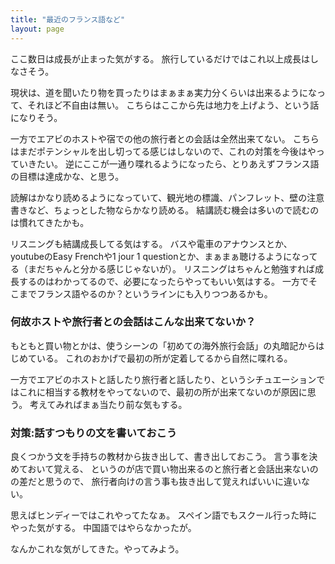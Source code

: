 ```yaml
---
title: "最近のフランス語など"
layout: page	
---
```


ここ数日は成長が止まった気がする。
旅行しているだけではこれ以上成長はしなさそう。

現状は、道を聞いたり物を買ったりはまぁまぁ実力分くらいは出来るようになって、それほど不自由は無い。
こちらはここから先は地力を上げよう、という話になりそう。

一方でエアビのホストや宿での他の旅行者との会話は全然出来てない。
こちらはまだポテンシャルを出し切ってる感じはしないので、これの対策を今後はやっていきたい。
逆にここが一通り喋れるようになったら、とりあえずフランス語の目標は達成かな、と思う。

読解はかなり読めるようになっていて、観光地の標識、パンフレット、壁の注意書きなど、ちょっとした物ならかなり読める。
結講読む機会は多いので読むのは慣れてきたかも。

リスニングも結講成長してる気はする。
バスや電車のアナウンスとか、youtubeのEasy Frenchや1 jour 1 questionとか、まぁまぁ聴けるようになってる（まだちゃんと分かる感じじゃないが）。
リスニングはちゃんと勉強すれば成長するのはわかってるので、必要になったらやってもいい気はする。
一方でそこまでフランス語やるのか？というラインにも入りつつあるかも。

### 何故ホストや旅行者との会話はこんな出来てないか？

もともと買い物とかは、使うシーンの「初めての海外旅行会話」の丸暗記からはじめている。
これのおかげで最初の所が定着してるから自然に喋れる。

一方でエアビのホストと話したり旅行者と話したり、というシチュエーションではこれに相当する教材をやってないので、最初の所が出来てないのが原因に思う。
考えてみればまぁ当たり前な気もする。

### 対策:話すつもりの文を書いておこう

良くつかう文を手持ちの教材から抜き出して、書き出しておこう。
言う事を決めておいて覚える、
というのが店で買い物出来るのと旅行者と会話出来ないのの差だと思うので、
旅行者向けの言う事も抜き出して覚えればいいに違いない。

思えばヒンディーではこれやってたなぁ。
スペイン語でもスクール行った時にやった気がする。
中国語ではやらなかったが。

なんかこれな気がしてきた。やってみよう。

